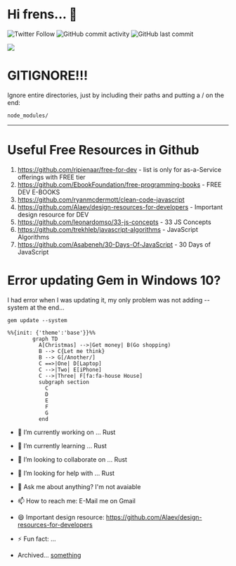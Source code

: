 # Hi frens... 👋

![Twitter Follow](https://img.shields.io/twitter/follow/headsink?style=social)
![GitHub commit activity](https://img.shields.io/github/commit-activity/y/headsink/headsink)
![GitHub last commit](https://img.shields.io/github/last-commit/headsink/headsink)


![](http://github-profile-summary-cards.vercel.app/api/cards/profile-details?username=headsink&theme=nord_bright)

# GITIGNORE!!!

Ignore entire directories, just by including their paths and putting a / on the end:
```
node_modules/
```

---

# Useful Free Resources in Github

1. https://github.com/ripienaar/free-for-dev - list is only for as-a-Service offerings with FREE tier
2. https://github.com/EbookFoundation/free-programming-books - FREE DEV E-BOOKS
3. https://github.com/ryanmcdermott/clean-code-javascript
4. https://github.com/Alaev/design-resources-for-developers - Important design resource for DEV
5. https://github.com/leonardomso/33-js-concepts - 33 JS Concepts
6. https://github.com/trekhleb/javascript-algorithms - JavaScript Algorithms
7. https://github.com/Asabeneh/30-Days-Of-JavaScript - 30 Days of JavaScript

# Error updating Gem in Windows 10?

I had error when I was updating it, my only problem was not adding --system at the end...

```
gem update --system
```


```mermaid
%%{init: {'theme':'base'}}%%
        graph TD
          A[Christmas] -->|Get money| B(Go shopping)
          B --> C{Let me think}
          B --> G[/Another/]
          C ==>|One| D[Laptop]
          C -->|Two| E[iPhone]
          C -->|Three| F[fa:fa-house House]
          subgraph section
            C
            D
            E
            F
            G
          end
```

- 🔭 I’m currently working on ... Rust
- 🌱 I’m currently learning ... Rust
- 👯 I’m looking to collaborate on ... Rust
- 🤔 I’m looking for help with ... Rust
- 💬 Ask me about anything? I'm not avaiable
- 📫 How to reach me: E-Mail me on Gmail
- 😄 Important design resource: https://github.com/Alaev/design-resources-for-developers
- ⚡ Fun fact: ...

- Archived... [something](TempEntry.md)

